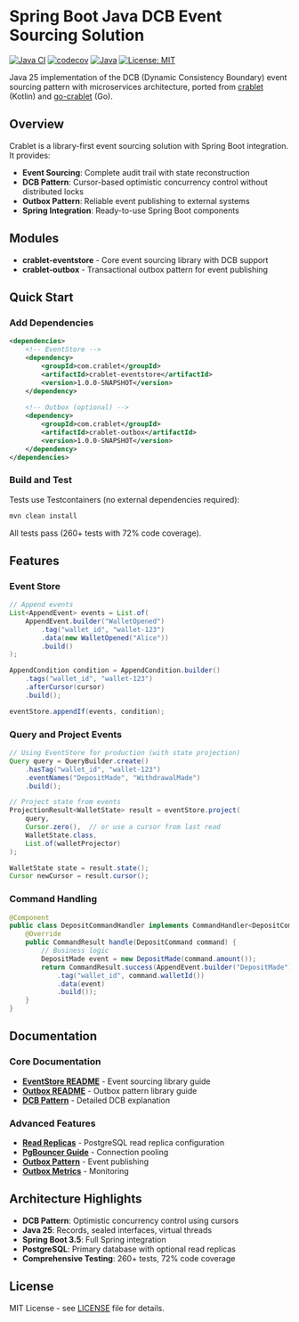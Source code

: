 # Spring Boot Java DCB Event Sourcing Solution

[![Java CI](https://github.com/rodolfodpk/spring-crablet/actions/workflows/maven.yml/badge.svg)](https://github.com/rodolfodpk/spring-crablet/actions/workflows/maven.yml)
[![codecov](https://codecov.io/gh/rodolfodpk/spring-crablet/branch/main/graph/badge.svg)](https://codecov.io/gh/rodolfodpk/spring-crablet)
[![Java](https://img.shields.io/badge/Java-25-orange?logo=openjdk&logoColor=white)](https://openjdk.org/projects/jdk/25/)
[![License: MIT](https://img.shields.io/badge/License-MIT-yellow.svg)](https://opensource.org/licenses/MIT)

Java 25 implementation of the DCB (Dynamic Consistency Boundary) event sourcing pattern with microservices architecture, ported from [crablet](https://github.com/rodolfodpk/crablet) (Kotlin) and [go-crablet](https://github.com/rodolfodpk/go-crablet) (Go).

## Overview

Crablet is a library-first event sourcing solution with Spring Boot integration. It provides:

- **Event Sourcing**: Complete audit trail with state reconstruction
- **DCB Pattern**: Cursor-based optimistic concurrency control without distributed locks
- **Outbox Pattern**: Reliable event publishing to external systems
- **Spring Integration**: Ready-to-use Spring Boot components

## Modules

- **crablet-eventstore** - Core event sourcing library with DCB support
- **crablet-outbox** - Transactional outbox pattern for event publishing

## Quick Start

### Add Dependencies

```xml
<dependencies>
    <!-- EventStore -->
    <dependency>
        <groupId>com.crablet</groupId>
        <artifactId>crablet-eventstore</artifactId>
        <version>1.0.0-SNAPSHOT</version>
    </dependency>
    
    <!-- Outbox (optional) -->
    <dependency>
        <groupId>com.crablet</groupId>
        <artifactId>crablet-outbox</artifactId>
        <version>1.0.0-SNAPSHOT</version>
    </dependency>
</dependencies>
```

### Build and Test

Tests use Testcontainers (no external dependencies required):
```bash
mvn clean install
```

All tests pass (260+ tests with 72% code coverage).

## Features

### Event Store

```java
// Append events
List<AppendEvent> events = List.of(
    AppendEvent.builder("WalletOpened")
        .tag("wallet_id", "wallet-123")
        .data(new WalletOpened("Alice"))
        .build()
);

AppendCondition condition = AppendCondition.builder()
    .tags("wallet_id", "wallet-123")
    .afterCursor(cursor)
    .build();

eventStore.appendIf(events, condition);
```

### Query and Project Events

```java
// Using EventStore for production (with state projection)
Query query = QueryBuilder.create()
    .hasTag("wallet_id", "wallet-123")
    .eventNames("DepositMade", "WithdrawalMade")
    .build();

// Project state from events
ProjectionResult<WalletState> result = eventStore.project(
    query,
    Cursor.zero(),  // or use a cursor from last read
    WalletState.class,
    List.of(walletProjector)
);

WalletState state = result.state();
Cursor newCursor = result.cursor();
```

### Command Handling

```java
@Component
public class DepositCommandHandler implements CommandHandler<DepositCommand> {
    @Override
    public CommandResult handle(DepositCommand command) {
        // Business logic
        DepositMade event = new DepositMade(command.amount());
        return CommandResult.success(AppendEvent.builder("DepositMade")
            .tag("wallet_id", command.walletId())
            .data(event)
            .build());
    }
}
```

## Documentation

### Core Documentation
- **[EventStore README](crablet-eventstore/README.md)** - Event sourcing library guide
- **[Outbox README](crablet-outbox/README.md)** - Outbox pattern library guide
- **[DCB Pattern](crablet-eventstore/docs/DCB_AND_CRABLET.md)** - Detailed DCB explanation

### Advanced Features
- **[Read Replicas](crablet-eventstore/docs/READ_REPLICAS.md)** - PostgreSQL read replica configuration
- **[PgBouncer Guide](crablet-eventstore/docs/PGBOUNCER.md)** - Connection pooling
- **[Outbox Pattern](crablet-outbox/docs/OUTBOX_PATTERN.md)** - Event publishing
- **[Outbox Metrics](crablet-outbox/docs/OUTBOX_METRICS.md)** - Monitoring

## Architecture Highlights

- **DCB Pattern**: Optimistic concurrency control using cursors
- **Java 25**: Records, sealed interfaces, virtual threads
- **Spring Boot 3.5**: Full Spring integration
- **PostgreSQL**: Primary database with optional read replicas
- **Comprehensive Testing**: 260+ tests, 72% code coverage

## License

MIT License - see [LICENSE](LICENSE) file for details.
